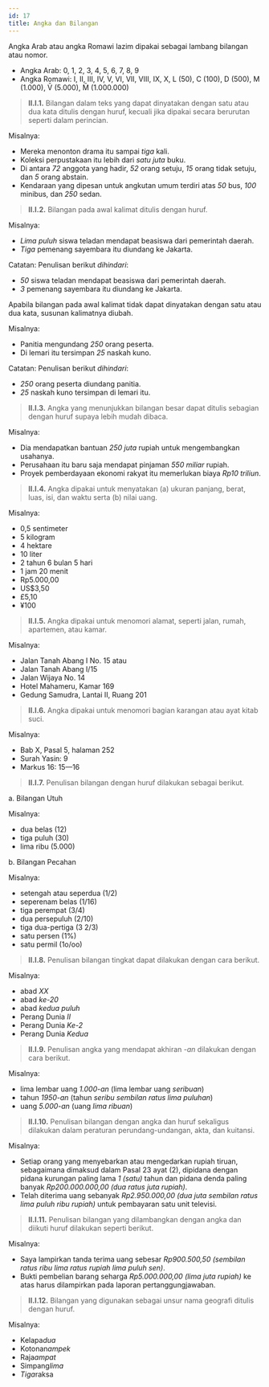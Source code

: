 ```yaml
---
id: 17
title: Angka dan Bilangan
---
```


Angka Arab atau angka Romawi lazim dipakai sebagai lambang bilangan atau nomor.

- Angka Arab: 0, 1, 2, 3, 4, 5, 6, 7, 8, 9
- Angka Romawi: I, II, III, IV, V, VI, VII, VIII, IX, X, L (50), C (100), D (500), M (1.000), V̄ (5.000), M̄ (1.000.000)

> **II.I.1.** Bilangan dalam teks yang dapat dinyatakan dengan satu atau dua kata ditulis dengan huruf, kecuali jika dipakai secara berurutan seperti dalam perincian.

Misalnya:

- Mereka menonton drama itu sampai _tiga_ kali.
- Koleksi perpustakaan itu lebih dari _satu juta_ buku.
- Di antara _72_ anggota yang hadir, _52_ orang setuju, _15_ orang tidak setuju, dan _5_ orang abstain.
- Kendaraan yang dipesan untuk angkutan umum terdiri atas _50_ bus, _100_ minibus, dan _250_ sedan.

> **II.I.2.** Bilangan pada awal kalimat ditulis dengan huruf.

Misalnya:

- _Lima puluh_ siswa teladan mendapat beasiswa dari pemerintah daerah.
- _Tiga_ pemenang sayembara itu diundang ke Jakarta.

Catatan: Penulisan berikut _dihindari_:

- _50_ siswa teladan mendapat beasiswa dari pemerintah daerah.
- _3_ pemenang sayembara itu diundang ke Jakarta.

Apabila bilangan pada awal kalimat tidak dapat dinyatakan dengan satu atau dua kata, susunan kalimatnya diubah.

Misalnya:

- Panitia mengundang _250_ orang peserta.
- Di lemari itu tersimpan _25_ naskah kuno.

Catatan: Penulisan berikut _dihindari_:

- _250_ orang peserta diundang panitia.
- _25_ naskah kuno tersimpan di lemari itu.

> **II.I.3.** Angka yang menunjukkan bilangan besar dapat ditulis sebagian dengan huruf supaya lebih mudah dibaca.

Misalnya:

- Dia mendapatkan bantuan _250 juta_ rupiah untuk mengembangkan usahanya.
- Perusahaan itu baru saja mendapat pinjaman _550 miliar_ rupiah.
- Proyek pemberdayaan ekonomi rakyat itu memerlukan biaya _Rp10 triliun_.

> **II.I.4.** Angka dipakai untuk menyatakan (a) ukuran panjang, berat, luas, isi, dan waktu serta (b) nilai uang.

Misalnya:

- 0,5 sentimeter
- 5 kilogram
- 4 hektare
- 10 liter
- 2 tahun 6 bulan 5 hari
- 1 jam 20 menit
- Rp5.000,00
- US$3,50
- £5,10
- ¥100

> **II.I.5.** Angka dipakai untuk menomori alamat, seperti jalan, rumah, apartemen, atau kamar.

Misalnya:

- Jalan Tanah Abang I No. 15 atau
- Jalan Tanah Abang I/15
- Jalan Wijaya No. 14
- Hotel Mahameru, Kamar 169
- Gedung Samudra, Lantai II, Ruang 201

> **II.I.6.** Angka dipakai untuk menomori bagian karangan atau ayat kitab suci.

Misalnya:

- Bab X, Pasal 5, halaman 252
- Surah Yasin: 9
- Markus 16: 15—16

> **II.I.7.** Penulisan bilangan dengan huruf dilakukan sebagai berikut.

a. Bilangan Utuh

Misalnya:

- dua belas (12)
- tiga puluh (30)
- lima ribu (5.000)

b. Bilangan Pecahan

Misalnya:

- setengah atau seperdua (1/2)
- seperenam belas (1/16)
- tiga perempat (3/4)
- dua persepuluh (2/10)
- tiga dua-pertiga (3 2/3)
- satu persen (1%)
- satu permil (1o/oo)

> **II.I.8.** Penulisan bilangan tingkat dapat dilakukan dengan cara berikut.

Misalnya:

- abad _XX_
- abad _ke-20_
- abad _kedua puluh_
- Perang Dunia _II_
- Perang Dunia _Ke-2_
- Perang Dunia _Kedua_

> **II.I.9.** Penulisan angka yang mendapat akhiran _-an_ dilakukan dengan cara berikut.

Misalnya:

- lima lembar uang _1.000-an_ (lima lembar uang _seribuan_)
- tahun _1950-an_ (tahun _seribu sembilan ratus lima puluhan_)
- uang _5.000-an_ (uang _lima ribuan_)

> **II.I.10.** Penulisan bilangan dengan angka dan huruf sekaligus dilakukan dalam peraturan perundang-undangan, akta, dan kuitansi.

Misalnya:

- Setiap orang yang menyebarkan atau mengedarkan rupiah tiruan, sebagaimana dimaksud dalam Pasal 23 ayat (2), dipidana dengan pidana kurungan paling lama _1 (satu)_ tahun dan pidana denda paling banyak _Rp200.000.000,00 (dua ratus juta rupiah)_.
- Telah diterima uang sebanyak _Rp2.950.000,00 (dua juta sembilan ratus lima puluh ribu rupiah)_ untuk pembayaran satu unit televisi.

> **II.I.11.** Penulisan bilangan yang dilambangkan dengan angka dan diikuti huruf dilakukan seperti berikut.

Misalnya:

- Saya lampirkan tanda terima uang sebesar _Rp900.500,50 (sembilan ratus ribu lima ratus rupiah lima puluh sen)_.
- Bukti pembelian barang seharga _Rp5.000.000,00 (lima juta rupiah)_ ke atas harus dilampirkan pada laporan pertanggungjawaban.

> **II.I.12.** Bilangan yang digunakan sebagai unsur nama geografi ditulis dengan huruf.

Misalnya:

- Kelapa*dua*
- Kotonan*ampek*
- Raja*ampat*
- Simpang*lima*
- *Tiga*raksa
